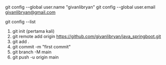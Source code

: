 git config --global user.name "givanlibryan"
git config --global user.email givanlibryan@gmail.com

git config --list

1. git init (pertama kali)
2. git remote add origin https://github.com/givanlibryan/java_springboot.git
3. git add .
4. git commit -m "first commit"
5. git branch -M main
6. git push -u origin main